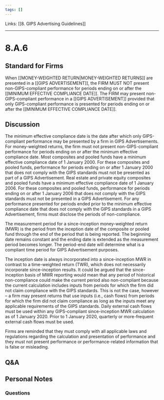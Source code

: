 ```yaml
---
tags: []
---
```

Links: [[8. GIPS Advertising Guidelines]]
___
# 8.A.6
## Standard for Firms
When [[MONEY-WEIGHTED RETURN|MONEY-WEIGHTED RETURNS]] are presented in a [[GIPS ADVERTISEMENT]], the FIRM MUST NOT present non-GIPS-compliant performance for periods ending on or after the [[MINIMUM EFFECTIVE COMPLIANCE DATE]]. The FIRM may present non-GIPS-compliant performance in a [[GIPS ADVERTISEMENT]] provided that only GIPS-compliant performance is presented for periods ending on or after the [[MINIMUM EFFECTIVE COMPLIANCE DATE]].
## Discussion
The minimum effective compliance date is the date after which only GIPS-compliant performance may be presented by a firm in GIPS Advertisements. For money-weighted returns, the firm must not present non-GIPS-compliant performance for periods ending on or after the minimum effective compliance date. Most composites and pooled funds have a minimum effective compliance date of 1 January 2000. For these composites and pooled funds, performance for periods ending on or after 1 January 2000 that does not comply with the GIPS standards must not be presented as part of a GIPS Advertisement. Real estate and private equity composites and pooled funds have a minimum effective compliance date of 1 January 2006. For these composites and pooled funds, performance for periods ending on or after 1 January 2006 that does not comply with the GIPS standards must not be presented in a GIPS Advertisement. For any performance presented for periods ended prior to the minimum effective compliance date that does not comply with the GIPS standards in a GIPS Advertisement, firms must disclose the periods of non-compliance.

The measurement period for a since-inception money-weighted return (MWR) is the period from the inception date of the composite or pooled fund through the end of the period that is being reported. The beginning date remains constant and the ending date is extended as the measurement period becomes longer. The period-end date will determine what is a compliant time period for GIPS Advertisement purposes.

The inception date is always incorporated into a since-inception MWR in contrast to a time-weighted return (TWR), which does not necessarily incorporate since-inception results. It could be argued that the since-inception basis of MWR reporting would mean that any period of historical non-compliance could make the current period also non-compliant because the current calculation includes inputs from periods for which the firm did not claim compliance with the GIPS standards. This is not the case, however – a firm may present returns that use inputs (i.e., cash flows) from periods for which the firm did not claim compliance as long as the inputs meet any applicable requirements of the GIPS standards. Daily external cash flows must be used within any GIPS-compliant since-inception MWR calculation as of 1 January 2020. Prior to 1 January 2020, quarterly or more-frequent external cash flows must be used.

Firms are reminded that they must comply with all applicable laws and regulations regarding the calculation and presentation of performance and they must not present performance or performance-related information that is false or misleading.
## Q&A

## Personal Notes

### Questions